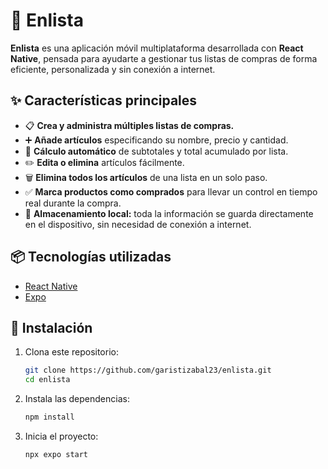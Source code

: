 # 🛒 Enlista

**Enlista** es una aplicación móvil multiplataforma desarrollada con **React Native**, pensada para ayudarte a gestionar tus listas de compras de forma eficiente, personalizada y sin conexión a internet.

## ✨ Características principales

- 📋 **Crea y administra múltiples listas de compras.**
- ➕ **Añade artículos** especificando su nombre, precio y cantidad.
- 🧮 **Cálculo automático** de subtotales y total acumulado por lista.
- ✏️ **Edita o elimina** artículos fácilmente.
- 🗑️ **Elimina todos los artículos** de una lista en un solo paso.
- ✅ **Marca productos como comprados** para llevar un control en tiempo real durante la compra.
- 📱 **Almacenamiento local:** toda la información se guarda directamente en el dispositivo, sin necesidad de conexión a internet.

## 📦 Tecnologías utilizadas

- [React Native](https://reactnative.dev/)  
- [Expo](https://expo.dev/)  

## 🚀 Instalación

1. Clona este repositorio:

   ```bash
   git clone https://github.com/garistizabal23/enlista.git
   cd enlista
   ```

2. Instala las dependencias:

   ```bash
   npm install
   ```

3. Inicia el proyecto:

   ```bash
   npx expo start
   ```
